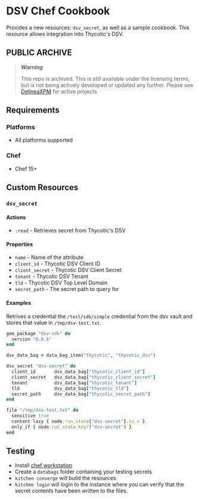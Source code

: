 # DSV Chef Cookbook

Provides a new resources: `dsv_secret`, as well as a sample cookbook. This resource allows integration into Thycotic's DSV.

## PUBLIC ARCHIVE

> ***Warning***
>
> This repo is archived.
> This is still available under the licensing terms, but is not being actively developed or updated any further. Please see [DelineaXPM](https://github.com/DelineaXPM) for active projects.

## Requirements

### Platforms

- All platforms supported

### Chef

- Chef 15+

## Custom Resources

### `dsv_secret`

#### Actions

- `:read` - Retrieves secret from Thycotic's DSV

#### Properties

- `name` - Name of the attribute
- `client_id` - Thycotic DSV Client ID
- `client_secret` - Thycotic DSV Client Secret
- `tenant` - Thycotic DSV Tenant
- `tld` - Thycotic DSV Top Level Domain
- `secret_path` - The secret path to query for

#### Examples

Retrives a credential the `/test/sdk/simple` credential from the dsv vault and stores that value in `/tmp/dsv-test.txt`.

```ruby
gem_package "dsv-sdk" do
  version "0.0.6"
end

dsv_data_bag = data_bag_item("thycotic", "thycotic_dsv")

dsv_secret "dsv-secret" do
  client_id       dsv_data_bag["thycotic_client_id"]
  client_secret   dsv_data_bag["thycotic_client_secret"]
  tenant          dsv_data_bag["thycotic_tenant"]
  tld             dsv_data_bag["thycotic_tld"]
  secret_path     dsv_data_bag["thycotic_secret_path"]
end

file "/tmp/dsv-test.txt" do
  sensitive true
  content lazy { node.run_state["dsv-secret"].to_s }
  only_if { node.run_state.key?("dsv-secret") }
end
```

## Testing

- Install [chef workstation](https://docs.chef.io/workstation/install_workstation/)
- Create a `databags` folder containing your testing secrets 
- `kitchen converge` will build the resources
- `kitchen login` will login to the instance where you can verify that the secret contents have been written to the files.
